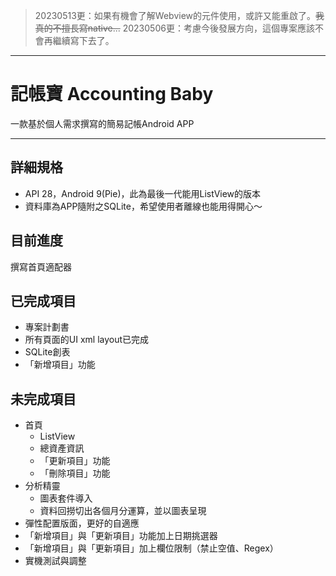 >20230513更：如果有機會了解Webview的元件使用，或許又能重啟了。~~我真的不擅長寫native...~~
>20230506更：考慮今後發展方向，這個專案應該不會再繼續寫下去了。

***
# 記帳寶 Accounting Baby
一款基於個人需求撰寫的簡易記帳Android APP
***
## 詳細規格
- API 28，Android 9(Pie)，此為最後一代能用ListView的版本
- 資料庫為APP隨附之SQLite，希望使用者離線也能用得開心～

## 目前進度
撰寫首頁適配器

## 已完成項目
- 專案計劃書
- 所有頁面的UI xml layout已完成
- SQLite創表
- 「新增項目」功能

## 未完成項目
- 首頁
  - ListView
  - 總資產資訊
  - 「更新項目」功能
   - 「刪除項目」功能
- 分析精靈
  - 圖表套件導入
  - 資料回撈切出各個月分運算，並以圖表呈現
- 彈性配置版面，更好的自適應
- 「新增項目」與「更新項目」功能加上日期挑選器
- 「新增項目」與「更新項目」加上欄位限制（禁止空值、Regex）
- 實機測試與調整
